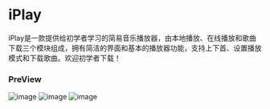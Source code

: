 # iPlay

iPlay是一款提供给初学者学习的简易音乐播放器，由本地播放、在线播放和歌曲下载三个模块组成，拥有简洁的界面和基本的播放器功能，支持上下首、设置播放模式和下载歌曲。欢迎初学者下载！

### PreView
![image](https://github.com/Yone-sx/iPlay/blob/master/screenshots/Firstpage.png) 
![image](https://github.com/Yone-sx/iPlay/blob/master/screenshots/Local.png)
![image](https://github.com/Yone-sx/iPlay/blob/master/screenshots/Online.png)

